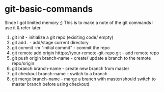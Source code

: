 # git-basic-commands
Since I got limited memory ;)
This is to make a note of the git commands I use it & refer later.

1) git init - initialize a git repo (exisiting code/ empty)
2) git add . - add/stage current directory
3) git commit -m "initial commit" - commit the repo
4) git remote add origin htttps://your-remote-git-repo.git - add remote repo
5) git push origin branch-name - create/ update a branch to the remote repo/origin
6) git branch branch-name - create new branch from master
7) git checkout branch-name - switch to a branch
8) git merge branch-name - marge a branch with master(should switch to master branch before using checkout)
